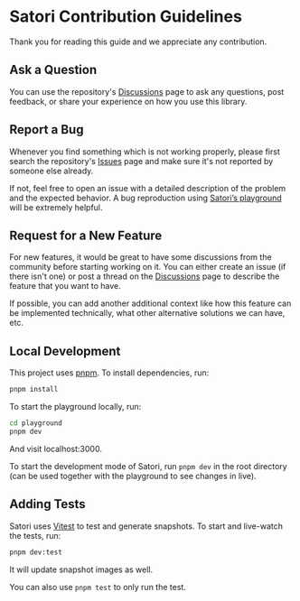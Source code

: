 # Satori Contribution Guidelines

Thank you for reading this guide and we appreciate any contribution.

## Ask a Question

You can use the repository's [Discussions](https://github.com/vercel/satori/discussions) page to ask any questions, post feedback, or share your experience on how you use this library.

## Report a Bug

Whenever you find something which is not working properly, please first search the repository's [Issues](https://github.com/vercel/satori/issues) page and make sure it's not reported by someone else already.

If not, feel free to open an issue with a detailed description of the problem and the expected behavior. A bug reproduction using [Satori’s playground](https://satori-playground.vercel.app) will be extremely helpful.

## Request for a New Feature

For new features, it would be great to have some discussions from the community before starting working on it. You can either create an issue (if there isn't one) or post a thread on the [Discussions](https://github.com/vercel/satori/discussions) page to describe the feature that you want to have.

If possible, you can add another additional context like how this feature can be implemented technically, what other alternative solutions we can have, etc.

## Local Development

This project uses [pnpm](https://pnpm.io). To install dependencies, run:

```bash
pnpm install
```

To start the playground locally, run:

```bash
cd playground
pnpm dev
```

And visit localhost:3000.

To start the development mode of Satori, run `pnpm dev` in the root directory (can be used together with the playground to see changes in live).

## Adding Tests

Satori uses [Vitest](https://vitest.dev) to test and generate snapshots. To start and live-watch the tests, run:

```bash
pnpm dev:test
```

It will update snapshot images as well.

You can also use `pnpm test` to only run the test.
